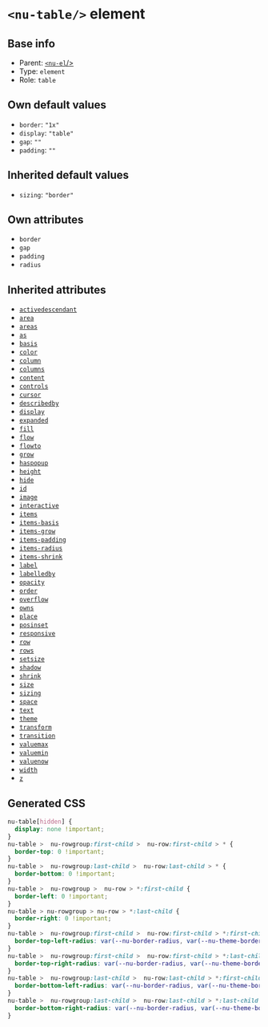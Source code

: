 # `<nu-table/>` element

## Base info
* Parent: [`<nu-el`/>](./nu-el.md)
* Type: `element`
* Role: `table`


## Own default values
* `border`: `"1x"`
* `display`: `"table"`
* `gap`: `""`
* `padding`: `""`

## Inherited default values
* `sizing`: `"border"`


## Own attributes
* `border`
* `gap`
* `padding`
* `radius`


## Inherited attributes
* [`activedescendant`](../attributes/activedescendant.md)
* [`area`](../attributes/area.md)
* [`areas`](../attributes/areas.md)
* [`as`](../attributes/as.md)
* [`basis`](../attributes/basis.md)
* [`color`](../attributes/color.md)
* [`column`](../attributes/column.md)
* [`columns`](../attributes/columns.md)
* [`content`](../attributes/content.md)
* [`controls`](../attributes/controls.md)
* [`cursor`](../attributes/cursor.md)
* [`describedby`](../attributes/describedby.md)
* [`display`](../attributes/display.md)
* [`expanded`](../attributes/expanded.md)
* [`fill`](../attributes/fill.md)
* [`flow`](../attributes/flow.md)
* [`flowto`](../attributes/flowto.md)
* [`grow`](../attributes/grow.md)
* [`haspopup`](../attributes/haspopup.md)
* [`height`](../attributes/height.md)
* [`hide`](../attributes/hide.md)
* [`id`](../attributes/id.md)
* [`image`](../attributes/image.md)
* [`interactive`](../attributes/interactive.md)
* [`items`](../attributes/items.md)
* [`items-basis`](../attributes/items-basis.md)
* [`items-grow`](../attributes/items-grow.md)
* [`items-padding`](../attributes/items-padding.md)
* [`items-radius`](../attributes/items-radius.md)
* [`items-shrink`](../attributes/items-shrink.md)
* [`label`](../attributes/label.md)
* [`labelledby`](../attributes/labelledby.md)
* [`opacity`](../attributes/opacity.md)
* [`order`](../attributes/order.md)
* [`overflow`](../attributes/overflow.md)
* [`owns`](../attributes/owns.md)
* [`place`](../attributes/place.md)
* [`posinset`](../attributes/posinset.md)
* [`responsive`](../attributes/responsive.md)
* [`row`](../attributes/row.md)
* [`rows`](../attributes/rows.md)
* [`setsize`](../attributes/setsize.md)
* [`shadow`](../attributes/shadow.md)
* [`shrink`](../attributes/shrink.md)
* [`size`](../attributes/size.md)
* [`sizing`](../attributes/sizing.md)
* [`space`](../attributes/space.md)
* [`text`](../attributes/text.md)
* [`theme`](../attributes/theme.md)
* [`transform`](../attributes/transform.md)
* [`transition`](../attributes/transition.md)
* [`valuemax`](../attributes/valuemax.md)
* [`valuemin`](../attributes/valuemin.md)
* [`valuenow`](../attributes/valuenow.md)
* [`width`](../attributes/width.md)
* [`z`](../attributes/z.md)

## Generated CSS
```css
nu-table[hidden] {
  display: none !important;
}
nu-table >  nu-rowgroup:first-child >  nu-row:first-child > * {
  border-top: 0 !important;
}
nu-table >  nu-rowgroup:last-child >  nu-row:last-child > * {
  border-bottom: 0 !important;
}
nu-table >  nu-rowgroup >  nu-row > *:first-child {
  border-left: 0 !important;
}
nu-table > nu-rowgroup > nu-row > *:last-child {
  border-right: 0 !important;
}
nu-table >  nu-rowgroup:first-child >  nu-row:first-child > *:first-child {
  border-top-left-radius: var(--nu-border-radius, var(--nu-theme-border-radius));
}
nu-table >  nu-rowgroup:first-child >  nu-row:first-child > *:last-child {
  border-top-right-radius: var(--nu-border-radius, var(--nu-theme-border-radius));
}
nu-table >  nu-rowgroup:last-child >  nu-row:last-child > *:first-child {
  border-bottom-left-radius: var(--nu-border-radius, var(--nu-theme-border-radius));
}
nu-table >  nu-rowgroup:last-child >  nu-row:last-child > *:last-child {
  border-bottom-right-radius: var(--nu-border-radius, var(--nu-theme-border-radius));
}
```

